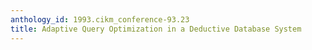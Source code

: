 ```yaml
---
anthology_id: 1993.cikm_conference-93.23
title: Adaptive Query Optimization in a Deductive Database System
---
```

